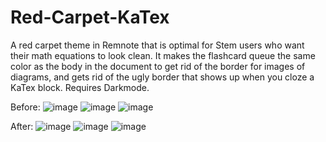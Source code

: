 # Red-Carpet-KaTex
A red carpet theme in Remnote that is optimal for Stem users who want their math equations to look clean. It makes the flashcard queue the same color as the body in the document to get rid of the border for images of diagrams, and gets rid of the ugly border that shows up when you cloze a KaTex block. Requires Darkmode. 

Before:
![image](https://user-images.githubusercontent.com/87283170/216800418-2c751268-3e21-471e-b017-f4bbe00e6482.png)
![image](https://user-images.githubusercontent.com/87283170/216800421-64d55097-9eb3-4859-8472-d1b6f985dbdf.png)
![image](https://user-images.githubusercontent.com/87283170/216800717-be201079-cb18-430d-92e2-2db2352f763d.png)


After:
![image](https://user-images.githubusercontent.com/87283170/216800314-1b0ae680-c9ad-4992-a659-6b5627bbeca5.png)
![image](https://user-images.githubusercontent.com/87283170/216800458-9d200323-d73b-4ba5-a907-8065cd8ecbb8.png)
![image](https://user-images.githubusercontent.com/87283170/216800675-ce9c47d5-698d-47f2-8782-ec21d8e39184.png)

